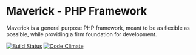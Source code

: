 # Maverick - PHP Framework
Maverick is a general purpose PHP framework, meant to be as flexible as possible, while providing a firm foundation for development.

[![Build Status](https://travis-ci.org/alecgunnar/Maverick.svg?branch=master)](https://travis-ci.org/alecgunnar/Maverick)
[![Code Climate](https://codeclimate.com/github/alecgunnar/Maverick/badges/gpa.svg)](https://codeclimate.com/github/alecgunnar/Maverick)
